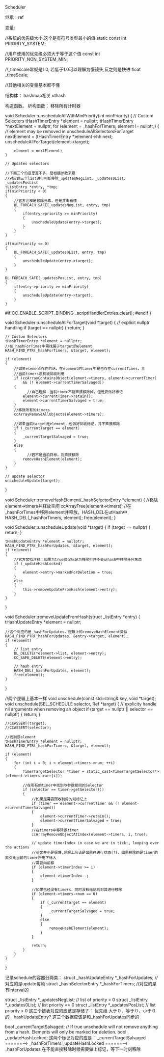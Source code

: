 Scheduler

继承：ref

变量:

//系统的优先级大小,这个是有符号类型最小的值
static const int PRIORITY_SYSTEM;

//用户使用的优先级必须大于等于这个值
const int PRIORITY_NON_SYSTEM_MIN;

//_timescale常规是1.0, 若低于1.0可以理解为慢镜头,反之则是快进
float _timeScale;

//其他相关的变量基本都不懂


结构体：
hashmap相关
uthash


构造函数。
析构函数：
	移除所有计时器

void Scheduler::unscheduleAllWithMinPriority(int minPriority)
{
    // Custom Selectors
    tHashTimerEntry *element = nullptr;
    tHashTimerEntry *nextElement = nullptr;
    for (element = _hashForTimers; element != nullptr;)
    {
        // element may be removed in unscheduleAllSelectorsForTarget
        nextElement = (tHashTimerEntry *)element->hh.next;
        unscheduleAllForTarget(element->target);

        element = nextElement;
    }

    // Updates selectors

    //下面三个的意思差不多，是根据参数来跟
    //对应的三个list进行判断移除_updatesNegList、_updates0List、_updatesPosList
    tListEntry *entry, *tmp;
    if(minPriority < 0)
    {
        //官方注释是移除元素，但是并未看懂
        DL_FOREACH_SAFE(_updatesNegList, entry, tmp)
        {
            if(entry->priority >= minPriority)
            {
                unscheduleUpdate(entry->target);
            }
        }
    }

    if(minPriority <= 0)
    {
        DL_FOREACH_SAFE(_updates0List, entry, tmp)
        {
            unscheduleUpdate(entry->target);
        }
    }

    DL_FOREACH_SAFE(_updatesPosList, entry, tmp)
    {
        if(entry->priority >= minPriority)
        {
            unscheduleUpdate(entry->target);
        }
    }
#if CC_ENABLE_SCRIPT_BINDING
    _scriptHandlerEntries.clear();
#endif
}

void Scheduler::unscheduleAllForTarget(void *target)
{
    // explicit nullptr handling
    if (target == nullptr)
    {
        return;
    }

    // Custom Selectors
    tHashTimerEntry *element = nullptr;
    //在_hashForTimes中需找属于target的element
    HASH_FIND_PTR(_hashForTimers, &target, element);

    if (element)
    {
        //如果element存在的话，在element的timer中是否存在currentTimes，且
        //当前timers没有被回收利用
        if (ccArrayContainsObject(element->timers, element->currentTimer)
            && (! element->currentTimerSalvaged))
        {
        	  //自己理解：当前timer不能直接移除掉，但是要做好标记
            element->currentTimer->retain();
            element->currentTimerSalvaged = true;
        }
        //移除所有的timers
        ccArrayRemoveAllObjects(element->timers);

        //如果当前target是element，也做好回收标记，并不直接移除
        if (_currentTarget == element)
        {
            _currentTargetSalvaged = true;
        }
        else
        {
        	  //若不是当前目标，则直接移除
            removeHashElement(element);
        }
    }

    // update selector
    unscheduleUpdate(target);
}

void Scheduler::removeHashElement(_hashSelectorEntry *element)
{
    //移除element->timers并释放空间
    ccArrayFree(element->timers);
    //在_hashForTimes中移除element并释放。HASH_DEL在utHash中
    HASH_DEL(_hashForTimers, element);
    free(element);
}

void Scheduler::unscheduleUpdate(void *target)
{
    if (target == nullptr)
    {
        return;
    }

    tHashUpdateEntry *element = nullptr;
    HASH_FIND_PTR(_hashForUpdates, &target, element);
    if (element)
    {
        //官方文档注释：如果为true仅仅标记为移除但并不会从hash中移除任何东西
        if (_updateHashLocked)
        {
            element->entry->markedForDeletion = true;
        }
        else
        {
            this->removeUpdateFromHash(element->entry);
        }
    }
}

void Scheduler::removeUpdateFromHash(struct _listEntry *entry)
{
    tHashUpdateEntry *element = nullptr;

    //这个对应的是_hashForUpdates，逻辑上和removeHashElement类似
    HASH_FIND_PTR(_hashForUpdates, &entry->target, element);
    if (element)
    {
        // list entry
        DL_DELETE(*element->list, element->entry);
        CC_SAFE_DELETE(element->entry);

        // hash entry
        HASH_DEL(_hashForUpdates, element);
        free(element);
    }
}

//两个逻辑上基本一样
void unschedule(const std::string& key, void *target);
void unschedule(SEL_SCHEDULE selector, Ref *target)
{
    // explicity handle nil arguments when removing an object
    if (target == nullptr || selector == nullptr)
    {
        return;
    }
    
    //CCASSERT(target);
    //CCASSERT(selector);
    
    //找到该element
    tHashTimerEntry *element = nullptr;
    HASH_FIND_PTR(_hashForTimers, &target, element);
    
    if (element)
    {
        for (int i = 0; i < element->timers->num; ++i)
        {
            TimerTargetSelector *timer = static_cast<TimerTargetSelector*>(element->timers->arr[i]);
            
            //在所有的timer中找到与参数相同的Selector
            if (selector == timer->getSelector())
            {
                //如果是需要回收利用的则标记上
                if (timer == element->currentTimer && (! element->currentTimerSalvaged))
                {
                    element->currentTimer->retain();
                    element->currentTimerSalvaged = true;
                }
                //在timers中移除该timer
                ccArrayRemoveObjectAtIndex(element->timers, i, true);
                
                // update timerIndex in case we are in tick:, looping over the actions
                //英文并不是很懂,理解上应该是如果在进行状态(?)，如果移除的是timer的索引比当前的timer所用下标大
                //需要向前移
                if (element->timerIndex >= i)
                {
                    element->timerIndex--;
                }
                
                //如果已经没有timers，同时没有标记则对其进行移除
                if (element->timers->num == 0)
                {
                    if (_currentTarget == element)
                    {
                        _currentTargetSalvaged = true;
                    }
                    else
                    {
                        removeHashElement(element);
                    }
                }
                
                return;
            }
        }
    }
}


记录schedule的容器分两类：
		 struct _hashUpdateEntry *_hashForUpdates;	//对应的是update每帧
		 struct _hashSelectorEntry *_hashForTimers;  	//对应的是有interval的


struct _listEntry *_updatesNegList;        // list of priority < 0
struct _listEntry *_updates0List;            // list priority == 0
struct _listEntry *_updatesPosList;        // list priority > 0
这三个链表对应的应该是存储了：
	优先级  大于０、等于０、小于０的＿hashUpdateEntry?
	这三个数据应该是和_hashForUpdates同步的

bool _currentTargetSalvaged;
// If true unschedule will not remove anything from a hash. Elements will only be marked for deletion.
bool _updateHashLocked;
这两个标记对应的应是：
		_currentTargetSalvaged ========>  _hashForTimers
		_updateHashLocked        ========>  _hashForUpdates
在不能直接移除时候需要做上标记，等下一时刻移除

